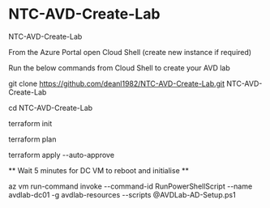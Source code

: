 # NTC-AVD-Create-Lab
NTC-AVD-Create-Lab

From the Azure Portal open Cloud Shell (create new instance if required)

Run the below commands from Cloud Shell to create your AVD lab

git clone https://github.com/deanl1982/NTC-AVD-Create-Lab.git NTC-AVD-Create-Lab

cd NTC-AVD-Create-Lab

terraform init

terraform plan

terraform apply --auto-approve

** Wait 5 minutes for DC VM to reboot and initialise ** 

az vm run-command invoke  --command-id RunPowerShellScript --name avdlab-dc01 -g avdlab-resources --scripts @AVDLab-AD-Setup.ps1
